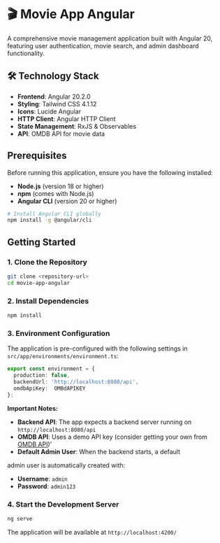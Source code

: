 # 🎬 Movie App Angular

A comprehensive movie management application built with Angular 20, featuring user authentication, movie search, and admin dashboard functionality.


## 🛠️ Technology Stack

- **Frontend**: Angular 20.2.0
- **Styling**: Tailwind CSS 4.1.12
- **Icons**: Lucide Angular
- **HTTP Client**: Angular HTTP Client
- **State Management**: RxJS & Observables
- **API**: OMDB API for movie data

##  Prerequisites

Before running this application, ensure you have the following installed:

- **Node.js** (version 18 or higher)
- **npm** (comes with Node.js)
- **Angular CLI** (version 20 or higher)

```bash
# Install Angular CLI globally
npm install -g @angular/cli
```

##  Getting Started

### 1. Clone the Repository

```bash
git clone <repository-url>
cd movie-app-angular
```

### 2. Install Dependencies

```bash
npm install
```

### 3. Environment Configuration

The application is pre-configured with the following settings in `src/app/environments/environment.ts`:

```typescript
export const environment = {
  production: false,
  backendUrl: 'http://localhost:8080/api',
  omdbApiKey:  OMBdAPIKEY
};
```

**Important Notes:**
- **Backend API**: The app expects a backend server running on `http://localhost:8080/api`
- **OMDB API**: Uses a demo API key (consider getting your own from [OMDB API](http://www.omdbapi.com/))'
- **Default Admin User**: When the backend starts, a default 

admin user is automatically created with:
  - **Username**: `admin`
  - **Password**: `admin123`

### 4. Start the Development Server

```bash
ng serve

```

The application will be available at `http://localhost:4200/`


